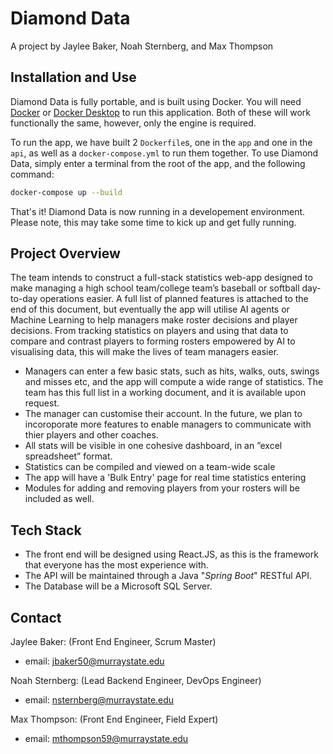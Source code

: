 # Diamond Data
A project by Jaylee Baker, Noah Sternberg, and Max Thompson

## Installation and Use
Diamond Data is fully portable, and is built using Docker. You will need [Docker](https://docs.docker.com/engine/install/) or [Docker Desktop](https://www.docker.com/products/docker-desktop/) to run this application. Both of these will work functionally the same, however, only the engine is required.

To run the app, we have built 2 `Dockerfile`s, one in the `app` and one in the `api`, as well as a `docker-compose.yml` to run them together. To use Diamond Data, simply enter a terminal from the root of the app, and the following command:

```bash
docker-compose up --build
```

That's it! Diamond Data is now running in a developement environment. Please note, this may take some time to kick up and get fully running.

## Project Overview
The team intends to construct a full-stack statistics web-app designed to make managing a high school team/college team’s
baseball or softball day-to-day operations easier. A full list of planned features is attached to the end of this document, but
eventually the app will utilise AI agents or Machine Learning to help managers make roster decisions and player decisions.
From tracking statistics on players and using that data to compare and contrast players to forming rosters empowered by
AI to visualising data, this will make the lives of team managers easier.

- Managers can enter a few basic stats, such as hits, walks, outs, swings and misses etc, and the app will compute a wide
range of statistics. The team has this full list in a working document, and it is available upon request.
- The manager can customise their account. In the future, we plan to incoroporate more features to enable managers to communicate with thier players and other coaches.
- All stats will be visible in one cohesive dashboard, in an ”excel spreadsheet” format. 
- Statistics can be compiled and viewed on a team-wide scale
- The app will have a 'Bulk Entry' page for real time statistics entering
- Modules for adding and removing players from your rosters will be included as well.

## Tech Stack
- The front end will be designed using React.JS, as this is the framework that everyone has the most experience with. 
- The API will be maintained through a Java "*Spring Boot*" RESTful API.
- The Database will be a Microsoft SQL Server.

## Contact
Jaylee Baker: (Front End Engineer, Scrum Master)
- email: jbaker50@murraystate.edu

Noah Sternberg: (Lead Backend Engineer, DevOps Engineer)
- email: nsternberg@murraystate.edu

Max Thompson: (Front End Engineer, Field Expert)
- email: mthompson59@murraystate.edu


